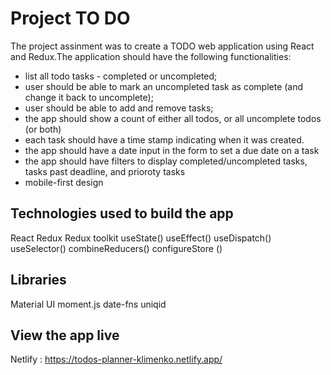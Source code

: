 # Project TO DO
The project assinment was to create a TODO web application using React and Redux.The application should have the following functionalities: 

- list all todo tasks - completed or uncompleted;
- user should be able to mark an uncompleted task as complete (and change it back to uncomplete);
- user should be able to add and remove tasks;
- the app should show a count of either all todos, or all uncomplete todos (or both)
- each task should have a time stamp indicating when it was created.
- the app should have a date input in the form to set a due date on a task
- the app should have filters to display completed/uncompleted tasks, tasks past deadline, and prioroty tasks 
- mobile-first design 

## Technologies used to build the app
React
Redux
Redux toolkit
useState()
useEffect()
useDispatch()
useSelector()
combineReducers() 
configureStore ()

## Libraries
Material UI
moment.js
date-fns
uniqid

## View the app live
Netlify : https://todos-planner-klimenko.netlify.app/
